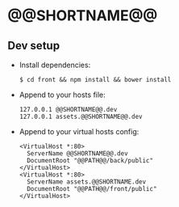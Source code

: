 # @@SHORTNAME@@

## Dev setup

- Install dependencies:
  ```
  $ cd front && npm install && bower install
  ```
- Append to your hosts file:
  ```
  127.0.0.1 @@SHORTNAME@@.dev
  127.0.0.1 assets.@@SHORTNAME@@.dev
  ```
- Append to your virtual hosts config:
  ```
  <VirtualHost *:80>
    ServerName @@SHORTNAME@@.dev
    DocumentRoot "@@PATH@@/back/public"
  </VirtualHost>
  <VirtualHost *:80>
    ServerName assets.@@SHORTNAME.dev
    DocumentRoot "@@PATH@@/front/public"
  </VirtualHost>
  ```

